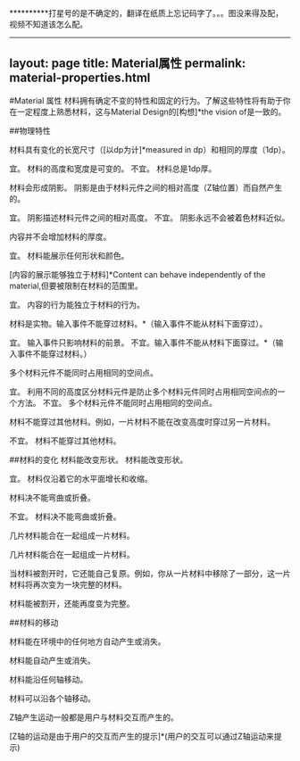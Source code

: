 **********打星号的是不确定的，翻译在纸质上忘记码字了。。。图没来得及配，视频不知道该怎么配。


---
layout: page
title: Material属性
permalink: material-properties.html
---
#Material 属性
材料拥有确定不变的特性和固定的行为。了解这些特性将有助于你在一定程度上熟悉材料，这与Material Design的[构想]*the vision of是一致的。

##物理特性

材料具有变化的长宽尺寸（[以dp为计]*measured in dp）和相同的厚度（1dp）。

宜。
材料的高度和宽度是可变的。
不宜。
材料总是1dp厚。

材料会形成阴影。
阴影是由于材料元件之间的相对高度（Z轴位置）而自然产生的。

宜。
阴影描述材料元件之间的相对高度。
不宜。
阴影永远不会被着色材料近似。

内容并不会增加材料的厚度。

宜。
材料能展示任何形状和颜色。

[内容的展示能够独立于材料]*Content can behave independently of the material,但要被限制在材料的范围里。

宜。
内容的行为能独立于材料的行为。

材料是实物。输入事件不能穿过材料。*（输入事件不能从材料下面穿过）。

宜。
输入事件只影响材料的前景。
不宜。输入事件不能从材料下面穿过。*（输入事件不能穿过材料。）

多个材料元件不能同时占用相同的空间点。

宜。
利用不同的高度区分材料元件是防止多个材料元件同时占用相同空间点的一个方法。
不宜。
多个材料元件不能同时占用相同的空间点。

材料不能穿过其他材料。例如，一片材料不能在改变高度时穿过另一片材料。

不宜。
材料不能穿过其他材料。

##材料的变化
材料能改变形状。
材料能改变形状。

宜。
材料仅沿着它的水平面增长和收缩。

材料决不能弯曲或折叠。

不宜。
材料决不能弯曲或折叠。

几片材料能合在一起组成一片材料。

几片材料能合在一起组成一片材料。

当材料被割开时，它还能自己复原。例如，你从一片材料中移除了一部分，这一片材料将再次变为一块完整的材料。

材料能被割开，还能再度变为完整。

##材料的移动

材料能在环境中的任何地方自动产生或消失。

材料能自动产生或消失。

材料能沿任何轴移动。

材料可以沿各个轴移动。

Z轴产生运动一般都是用户与材料交互而产生的。

[Z轴的运动是由于用户的交互而产生的提示]*(用户的交互可以通过Z轴运动来提示)
